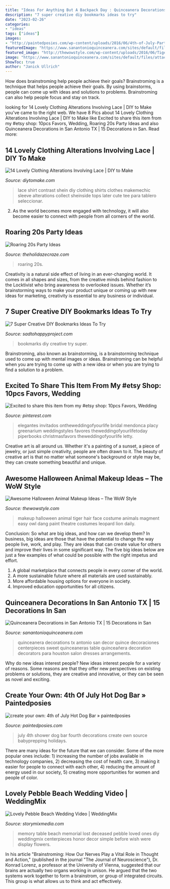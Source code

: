```yaml
---
title: "Ideas For Anything But A Backpack Day : Quinceanera Decorations In San Antonio Tx"
description: "7 super creative diy bookmarks ideas to try"
date: "2023-02-26"
categories:
- "ideas"
tags: ["ideas"]
images:
- "http://paintedposies.com/wp-content/uploads/2016/06/4th-of-July-Party-Ideas-paintedposies.com_.jpg"
featuredImage: "https://www.sanantonioquinceanera.com/sites/default/files/attach/decorations2.jpg"
featured_image: "http://thewowstyle.com/wp-content/uploads/2016/06/Tiger-Animal-Halloween-Makeup.jpg"
image: "https://www.sanantonioquinceanera.com/sites/default/files/attach/decorations2.jpg"
ShowToc: true
author: "Janick Ullrich"
---
```



How does brainstroming help people achieve their goals?
Brainstroming is a technique that helps people achieve their goals. By using brainstorms, people can come up with ideas and solutions to problems. Brainstroming can also help people focus and stay on track.

	

		
looking for 14 Lovely Clothing Alterations Involving Lace | DIY to Make you've came to the right web. We have 8 Pics about 14 Lovely Clothing Alterations Involving Lace | DIY to Make like Excited to share this item from my #etsy shop: 10pcs Favors, Wedding, Roaring 20s Party Ideas and also Quinceanera Decorations in San Antonio TX | 15 Decorations in San. Read more:
		
    
## 14 Lovely Clothing Alterations Involving Lace | DIY To Make

<img loading=lazy src="http://www.diytomake.com/wp-content/uploads/2016/11/Black-Contrast-Lace-T-Shirt.jpg" onerror="this.onerror=null;this.src='https://tse3.mm.bing.net/th?id=OIP.7LH3_misOMZq3B201uHDKAHaJy&amp;pid=15.1';" alt="14 Lovely Clothing Alterations Involving Lace | DIY to Make">

_Source: diytomake.com_

>lace shirt contrast shein diy clothing shirts clothes makemechic sleeve alterations collect sheinside tops later cute tee para tablero seleccionar. 

	

2. As the world becomes more engaged with technology, it will also become easier to connect with people from all corners of the world. 

    
## Roaring 20s Party Ideas

<img loading=lazy src="https://theholidazecraze.com/wp-content/uploads/2019/07/shutterstock_1414957166.jpg" onerror="this.onerror=null;this.src='https://tse2.mm.bing.net/th?id=OIP.hg2H1roFWAHuggr0QEUBWwHaLW&amp;pid=15.1';" alt="Roaring 20s Party Ideas">

_Source: theholidazecraze.com_

>roaring 20s. 

	

Creativity is a natural side effect of living in an ever-changing world. It comes in all shapes and sizes, from the creative minds behind fashion to the Locktivist who bring awareness to overlooked issues. Whether it’s brainstorming ways to make your product unique or coming up with new ideas for marketing, creativity is essential to any business or individual.

    
## 7 Super Creative DIY Bookmarks Ideas To Try

<img loading=lazy src="https://sadtohappyproject.com/wp-content/uploads/2015/10/Creative-DIY-Bookmarks-Ideas4.jpg" onerror="this.onerror=null;this.src='https://tse1.mm.bing.net/th?id=OIP.JxPAX7vM1NwKnUDY3OyN5QHaG_&amp;pid=15.1';" alt="7 Super Creative DIY Bookmarks Ideas To Try">

_Source: sadtohappyproject.com_

>bookmarks diy creative try super. 

	

Brainstroming, also known as brainstorming, is a brainstorming technique used to come up with mental images or ideas. Brainstroming can be helpful when you are trying to come up with a new idea or when you are trying to find a solution to a problem.

    
## Excited To Share This Item From My #etsy Shop: 10pcs Favors, Wedding

<img loading=lazy src="https://i.pinimg.com/736x/94/03/1f/94031f4e4be479ab51ad6d99265d68f9.jpg" onerror="this.onerror=null;this.src='https://tse2.mm.bing.net/th?id=OIP.HlfpSVPJ4T1Sidj_hhpBHgHaJ3&amp;pid=15.1';" alt="Excited to share this item from my #etsy shop: 10pcs Favors, Wedding">

_Source: pinterest.com_

>elegantes invitados ontheweddingofyourlife bridal mendonca placy greenarium weddingstyles favores theweddingofyourlifetoday piperbooks christmasfavors theweddingofyourlife letty. 

	

Creative art is all around us. Whether it's a painting of a sunset, a piece of jewelry, or just simple creativity, people are often drawn to it. The beauty of creative art is that no matter what someone's background or style may be, they can create something beautiful and unique.

    
## Awesome Halloween Animal Makeup Ideas – The WoW Style

<img loading=lazy src="http://thewowstyle.com/wp-content/uploads/2016/06/Tiger-Animal-Halloween-Makeup.jpg" onerror="this.onerror=null;this.src='https://tse2.mm.bing.net/th?id=OIP.s5_CqrqWKeTKKLqOOxHUSgHaLI&amp;pid=15.1';" alt="Awesome Halloween Animal Makeup Ideas – The WoW Style">

_Source: thewowstyle.com_

>makeup halloween animal tiger hair face costume animals magment easy owl dang paint theatre costumes leopard lion daily. 

	

Conclusion: So what are big ideas, and how can we develop them?
In business, big ideas are those that have the potential to change the way people live, work, and play. They are ideas that can create value for others and improve their lives in some significant way. The five big ideas below are just a few examples of what could be possible with the right impetus and effort.
1. A global marketplace that connects people in every corner of the world.
2. A more sustainable future where all materials are used sustainably.
3. More affordable housing options for everyone in society. 
4. Improved education opportunities for all citizens. 

    
## Quinceanera Decorations In San Antonio TX | 15 Decorations In San

<img loading=lazy src="https://www.sanantonioquinceanera.com/sites/default/files/attach/decorations2.jpg" onerror="this.onerror=null;this.src='https://tse1.mm.bing.net/th?id=OIP.HTuKQrILaD6ObeqZLkiQawHaJ4&amp;pid=15.1';" alt="Quinceanera Decorations in San Antonio TX | 15 Decorations in San">

_Source: sanantonioquinceanera.com_

>quinceanera decorations tx antonio san decor quince decoraciones centerpieces sweet quinceaneras table quinceañera decoration decorators para houston salon dresses arrangements. 

	

Why do new ideas interest people?
New ideas interest people for a variety of reasons. Some reasons are that they offer new perspectives on existing problems or solutions, they are creative and innovative, or they can be seen as novel and exciting.

    
## Create Your Own: 4th Of July Hot Dog Bar » Paintedposies

<img loading=lazy src="http://paintedposies.com/wp-content/uploads/2016/06/4th-of-July-Party-Ideas-paintedposies.com_.jpg" onerror="this.onerror=null;this.src='https://tse3.mm.bing.net/th?id=OIP.pk0YX9KF42hAw_UEPSBkRAHaK8&amp;pid=15.1';" alt="create your own: 4th of July Hot Dog Bar » paintedposies">

_Source: paintedposies.com_

>july 4th shower dog bar fourth decorations create own source babyprepping holidays. 

	

There are many ideas for the future that we can consider. Some of the more popular ones include: 1) increasing the number of jobs available in technology companies, 2) decreasing the cost of health care, 3) making it easier for people to connect with each other, 4) reducing the amount of energy used in our society, 5) creating more opportunities for women and people of color.

    
## Lovely Pebble Beach Wedding Video | WeddingMix

<img loading=lazy src="http://www.storymixmedia.com/weddingmix/blog/wp-content/uploads/2014/10/Holten_4-768x1024.jpg" onerror="this.onerror=null;this.src='https://tse3.mm.bing.net/th?id=OIP.o8JZ9qWyiwVUSxsRBElfagHaJ4&amp;pid=15.1';" alt="Lovely Pebble Beach Wedding Video | WeddingMix">

_Source: storymixmedia.com_

>memory table beach memorial lost deceased pebble loved ones diy weddingmix centerpieces honor decor simple before wish were display flowers. 

	

In his article "Brainstroming: How Our Nerves Play a Vital Role in Thought and Action," (published in the journal "The Journal of Neuroscience"), Dr. Konrad Lorenz, a professor at the University of Vienna, suggested that our brains are actually two organs working in unison. He argued that the two systems work together to form a brainstrom, or group of integrated circuits. This group is what allows us to think and act effectively.

